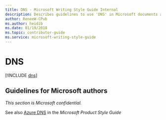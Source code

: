 ```yaml
---
title: DNS - Microsoft Writing Style Guide Internal
description: Describes guidelines to use 'DNS' in Microsoft documents and provides alternate examples. Includes compound-phrase capitalization guidelines.
author: ReneeW-CPub
ms.author: heidib
ms.date: 01/19/2018
ms.topic: contributor-guide
ms.service: microsoft-writing-style-guide
---
```


# DNS

[!INCLUDE [dns](~/../includes/dns.md)]

## Guidelines for Microsoft authors

*This section is Microsoft confidential.*

See also [Azure DNS](/product-style-guide-msft-internal/a_z_names_terms/a/azure-dns) in the *Microsoft Product Style Guide*